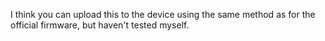 I think you can upload this to the device using the same method as for the official firmware, but haven't tested myself.

